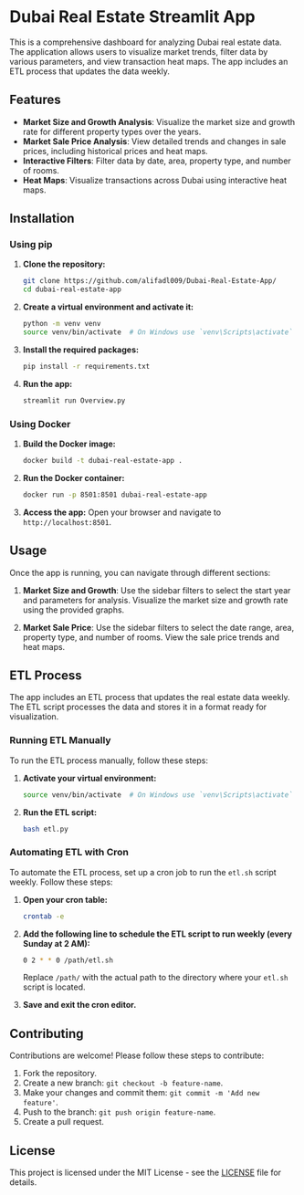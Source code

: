 # Dubai Real Estate Streamlit App

This is a comprehensive dashboard for analyzing Dubai real estate data. The application allows users to visualize market trends, filter data by various parameters, and view transaction heat maps. The app includes an ETL process that updates the data weekly.

## Features

- **Market Size and Growth Analysis**: Visualize the market size and growth rate for different property types over the years.
- **Market Sale Price Analysis**: View detailed trends and changes in sale prices, including historical prices and heat maps.
- **Interactive Filters**: Filter data by date, area, property type, and number of rooms.
- **Heat Maps**: Visualize transactions across Dubai using interactive heat maps.

## Installation

### Using pip

1. **Clone the repository:**

    ```bash
    git clone https://github.com/alifadl009/Dubai-Real-Estate-App/
    cd dubai-real-estate-app
    ```

2. **Create a virtual environment and activate it:**

    ```bash
    python -m venv venv
    source venv/bin/activate  # On Windows use `venv\Scripts\activate`
    ```

3. **Install the required packages:**

    ```bash
    pip install -r requirements.txt
    ```

4. **Run the app:**

    ```bash
    streamlit run Overview.py
    ```

### Using Docker

1. **Build the Docker image:**

    ```bash
    docker build -t dubai-real-estate-app .
    ```

2. **Run the Docker container:**

    ```bash
    docker run -p 8501:8501 dubai-real-estate-app
    ```

3. **Access the app:**
    Open your browser and navigate to `http://localhost:8501`.

## Usage

Once the app is running, you can navigate through different sections:

1. **Market Size and Growth**: Use the sidebar filters to select the start year and parameters for analysis. Visualize the market size and growth rate using the provided graphs.

2. **Market Sale Price**: Use the sidebar filters to select the date range, area, property type, and number of rooms. View the sale price trends and heat maps.

## ETL Process

The app includes an ETL process that updates the real estate data weekly. The ETL script processes the data and stores it in a format ready for visualization.

### Running ETL Manually

To run the ETL process manually, follow these steps:

1. **Activate your virtual environment:**

    ```bash
    source venv/bin/activate  # On Windows use `venv\Scripts\activate`
    ```

2. **Run the ETL script:**

    ```bash
    bash etl.py
    ```

### Automating ETL with Cron

To automate the ETL process, set up a cron job to run the `etl.sh` script weekly. Follow these steps:

1. **Open your cron table:**

    ```bash
    crontab -e
    ```

2. **Add the following line to schedule the ETL script to run weekly (every Sunday at 2 AM):**

    ```bash
    0 2 * * 0 /path/etl.sh
    ```

   Replace `/path/` with the actual path to the directory where your `etl.sh` script is located.

3. **Save and exit the cron editor.**


## Contributing

Contributions are welcome! Please follow these steps to contribute:

1. Fork the repository.
2. Create a new branch: `git checkout -b feature-name`.
3. Make your changes and commit them: `git commit -m 'Add new feature'`.
4. Push to the branch: `git push origin feature-name`.
5. Create a pull request.

## License

This project is licensed under the MIT License - see the [LICENSE](LICENSE) file for details.
